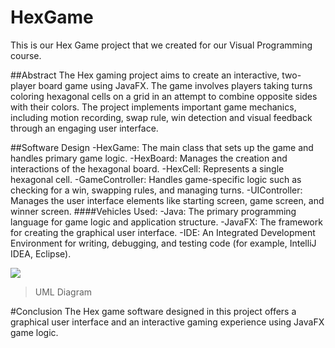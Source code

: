 # HexGame

This is our Hex Game project that we created for our Visual Programming course.

##Abstract
The Hex gaming project aims to create an interactive, two-player board game using JavaFX. The game involves players taking turns coloring hexagonal cells on a grid in an attempt to combine opposite sides with their colors. The project implements important game mechanics, including motion recording, swap rule, win detection and visual feedback through an engaging user interface.

##Software Design
-HexGame: The main class that sets up the game and handles primary game logic.
-HexBoard: Manages the creation and interactions of the hexagonal board.
-HexCell: Represents a single hexagonal cell.
-GameController: Handles game-specific logic such as checking for a win, swapping rules, and managing turns.
-UIController: Manages the user interface elements like starting screen, game screen, and winner screen.
####Vehicles Used:
-Java: The primary programming language for game logic and application structure.
-JavaFX: The framework for creating the graphical user interface.
-IDE: An Integrated Development Environment for writing, debugging, and testing code (for example, IntelliJ IDEA, Eclipse).

![](https://i.hizliresim.com/9prq0x1.jpg)

> UML Diagram

#Conclusion
The Hex game software designed in this project offers a graphical user interface and an interactive gaming experience using JavaFX game logic.
